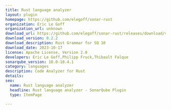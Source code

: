 ```yaml
---
title: Rust language analyzer
layout: plugin
homepage: https://github.com/elegoff/sonar-rust
organization: Eric Le Goff
organization_url: unknown
download_url: https://github.com/elegoff/sonar-rust/releases/download/v0.2.2/community-rust-plugin-0.2.2.jar
download_version: 0.2.2
download_description: Rust Grammar for SQ 10  
download_date: 2023-10-17
license: Apache License, Version 2.0
developers: Eric Le Goff,Philipp Fruck,Thibault Falque
sonarqube_version: 10.0-10.4.1
category: languages
description: Code Analyzer for Rust
details: 
seo:
  name: Rust language analyzer
  headline: Rust language analyzer - SonarQube Plugin
  type: ItemPage

---
```

